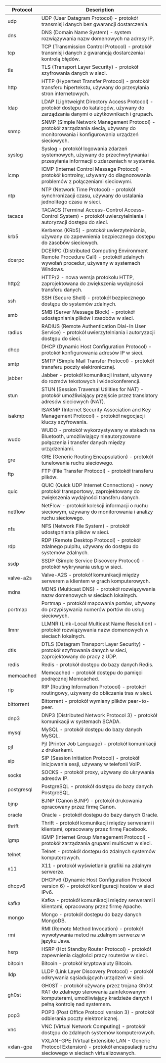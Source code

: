 Protocol	 | 	Description 
--- | ---
udp	 | 	UDP (User Datagram Protocol) - protokół transmisji danych bez gwarancji dostarczenia.
dns	 | 	DNS (Domain Name System) - system rozwiązywania nazw domenowych na adresy IP.
tcp	 | 	TCP (Transmission Control Protocol) - protokół transmisji danych z gwarancją dostarczenia i kontrolą błędów.
tls	 | 	TLS (Transport Layer Security) - protokół szyfrowania danych w sieci.
http	 | 	HTTP (Hypertext Transfer Protocol) - protokół transferu hipertekstu, używany do przesyłania stron internetowych.
ldap	 | 	LDAP (Lightweight Directory Access Protocol) - protokół dostępu do katalogów, używany do zarządzania danymi o użytkownikach i grupach.
snmp	 | 	SNMP (Simple Network Management Protocol) - protokół zarządzania siecią, używany do monitorowania i konfigurowania urządzeń sieciowych.
syslog	 | 	Syslog - protokół logowania zdarzeń systemowych, używany do przechwytywania i przesyłania informacji o zdarzeniach w systemie.
icmp	 | 	ICMP (Internet Control Message Protocol) - protokół kontrolny, używany do diagnozowania problemów z połączeniami sieciowymi.
ntp	 | 	NTP (Network Time Protocol) - protokół synchronizacji czasu, używany do ustalania jednolitego czasu w sieci.
tacacs	 | 	TACACS (Terminal Access-Control Access-Control System) - protokół uwierzytelniania i autoryzacji dostępu do sieci.
krb5	 | 	Kerberos (KRb5) - protokół uwierzytelniania, używany do zapewnienia bezpiecznego dostępu do zasobów sieciowych.
dcerpc	 | 	DCERPC (Distributed Computing Environment Remote Procedure Call) - protokół zdalnych wywołań procedur, używany w systemach Windows.
http2	 | 	HTTP/2 - nowa wersja protokołu HTTP, zaprojektowana do zwiększenia wydajności transferu danych.
ssh	 | 	SSH (Secure Shell) - protokół bezpiecznego dostępu do systemów zdalnych.
smb	 | 	SMB (Server Message Block) - protokół udostępniania plików i zasobów w sieci.
radius	 | 	RADIUS (Remote Authentication Dial-In User Service) - protokół uwierzytelniania i autoryzacji dostępu do sieci.
dhcp	 | 	DHCP (Dynamic Host Configuration Protocol) - protokół konfigurowania adresów IP w sieci.
smtp	 | 	SMTP (Simple Mail Transfer Protocol) - protokół transferu poczty elektronicznej.
jabber	 | 	Jabber - protokół komunikacji instant, używany do rozmów tekstowych i wideokonferencji.
stun	 | 	STUN (Session Traversal Utilities for NAT) - protokół umożliwiający przejście przez translatory adresów sieciowych (NAT).
isakmp	 | 	ISAKMP (Internet Security Association and Key Management Protocol) - protokół negocjacji kluczy szyfrowania.
wudo	 | 	WUDO - protokół wykorzystywany w atakach na Bluetooth, umożliwiający nieautoryzowane połączenia i transfer danych między urządzeniami.
gre	 | 	GRE (Generic Routing Encapsulation) - protokół tunelowania ruchu sieciowego.
ftp	 | 	FTP (File Transfer Protocol) - protokół transferu plików.
quic	 | 	QUIC (Quick UDP Internet Connections) - nowy protokół transportowy, zaprojektowany do zwiększenia wydajności transferu danych.
netflow	 | 	NetFlow - protokół kolekcji informacji o ruchu sieciowym, używany do monitorowania i analizy ruchu sieciowego.
nfs	 | 	NFS (Network File System) - protokół udostępniania plików w sieci.
rdp	 | 	RDP (Remote Desktop Protocol) - protokół zdalnego pulpitu, używany do dostępu do systemów zdalnych.
ssdp	 | 	SSDP (Simple Service Discovery Protocol) - protokół wykrywania usług w sieci.
valve-a2s	 | 	Valve-A2S - protokół komunikacji między serwerem a klientem w grach komputerowych.
mdns	 | 	MDNS (Multicast DNS) - protokół rozwiązywania nazw domenowych w sieciach lokalnych.
portmap	 | 	Portmap - protokół mapowania portów, używany do przypisywania numerów portów do usług sieciowych.
llmnr	 | 	LLMNR (Link-Local Multicast Name Resolution) - protokół rozwiązywania nazw domenowych w sieciach lokalnych.
dtls	 | 	DTLS (Datagram Transport Layer Security) - protokół szyfrowania danych w sieci, zaprojektowany do pracy z UDP.
redis	 | 	Redis - protokół dostępu do bazy danych Redis.
memcached	 | 	Memcached - protokół dostępu do pamięci podręcznej Memcached.
rip	 | 	RIP (Routing Information Protocol) - protokół routingowy, używany do obliczania tras w sieci.
bittorrent	 | 	Bittorrent - protokół wymiany plików peer-to-peer.
dnp3	 | 	DNP3 (Distributed Network Protocol 3) - protokół komunikacji w systemach SCADA.
mysql	 | 	MySQL - protokół dostępu do bazy danych MySQL.
pjl	 | 	Pjl (Printer Job Language) - protokół komunikacji z drukarkami.
sip	 | 	SIP (Session Initiation Protocol) - protokół inicjowania sesji, używany w telefonii VoIP.
socks	 | 	SOCKS - protokół proxy, używany do ukrywania adresów IP.
postgresql	 | 	PostgreSQL - protokół dostępu do bazy danych PostgreSQL.
bjnp	 | 	BJNP (Canon BJNP) - protokół drukowania opracowany przez firmę Canon.
oracle	 | 	Oracle - protokół dostępu do bazy danych Oracle.
thrift	 | 	Thrift - protokół komunikacji między serwerami i klientami, opracowany przez firmę Facebook.
igmp	 | 	IGMP (Internet Group Management Protocol) - protokół zarządzania grupami multicast w sieci.
telnet	 | 	Telnet - protokół dostępu do zdalnych systemów komputerowych.
x11	 | 	X11 - protokół wyświetlania grafiki na zdalnym serwerze.
dhcpv6	 | 	DHCPv6 (Dynamic Host Configuration Protocol version 6) - protokół konfiguracji hostów w sieci IPv6.
kafka	 | 	Kafka - protokół komunikacji między serwerami i klientami, opracowany przez firmę Apache.
mongo	 | 	Mongo - protokół dostępu do bazy danych MongoDB.
rmi	 | 	RMI (Remote Method Invocation) - protokół wywoływania metod na zdalnym serwerze w języku Java.
hsrp	 | 	HSRP (Hot Standby Router Protocol) - protokół zapewnienia ciągłości pracy routerów w sieci.
bitcoin	 | 	Bitcoin - protokół kryptowaluty Bitcoin.
lldp	 | 	LLDP (Link Layer Discovery Protocol) - protokół odkrywania sąsiadujących urządzeń w sieci.
gh0st	 | 	GH0ST - protokół używany przez trojana Gh0st RAT do zdalnego sterowania zainfekowanymi komputerami, umożliwiający kradzieże danych i pełną kontrolę nad systemem.
pop3	 | 	POP3 (Post Office Protocol version 3) - protokół odbierania poczty elektronicznej.
vnc	 | 	VNC (Virtual Network Computing) - protokół dostępu do zdalnych systemów komputerowych.
vxlan-gpe	 | 	VXLAN-GPE (Virtual Extensible LAN - Generic Protocol Extension) - protokół encapsulacji ruchu sieciowego w sieciach virtualizowanych.
